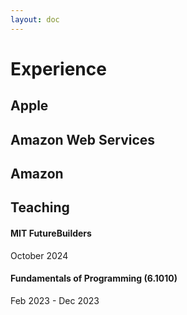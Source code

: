 ```yaml
---
layout: doc
---
```


# Experience

## Apple

## Amazon Web Services

## Amazon

## Teaching

#### MIT FutureBuilders
October 2024

#### Fundamentals of Programming (6.1010)
Feb 2023 - Dec 2023